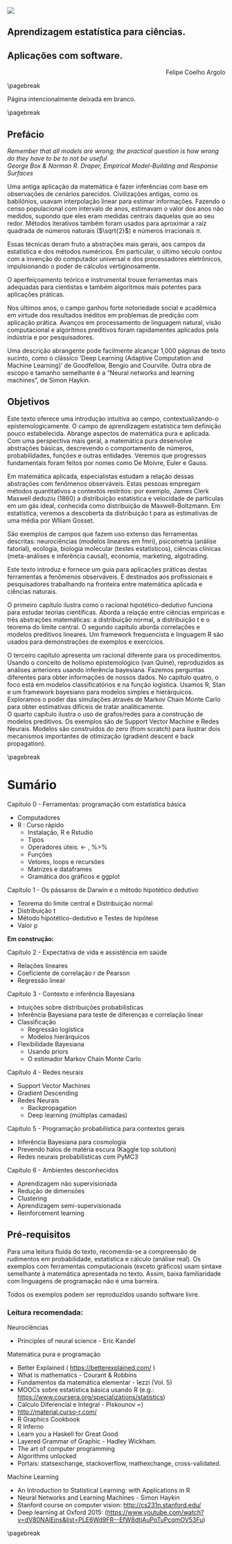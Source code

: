 ![](images/0-intro-cover.png)  

## Aprendizagem estatística para ciências.

## Aplicações com software.

<div style="text-align: right"> Felipe Coelho Argolo </div>

\pagebreak

Página intencionalmente deixada em branco.

\pagebreak

## Prefácio

*Remember that all models are wrong; the practical question is how wrong do they have to be to not be useful*  
*George Box & Norman R. Draper, Empirical Model-Building and Response Surfaces* 

Uma antiga aplicação da matemática é fazer inferências com base em observações de cenários parecidos. Civilizações antigas, como os babilônios, usavam interpolação linear para estimar informações. Fazendo o censo populacional com intervalo de anos, estimavam o valor dos anos não medidos, supondo que eles eram medidas centrais daquelas que ao seu redor. 
Métodos iterativos também foram usados para aproximar a raiz quadrada de números naturais ($\sqrt{2}$) e números irracionais $\pi$.  
  
Essas técnicas deram fruto a abstrações mais gerais, aos campos da estatística e dos métodos numéricos. Em particular, o último século contou com a invenção do computador universal e dos processadores eletrônicos, impulsionando o poder de cálculos vertiginosamente. 

O aperfeiçoamento teórico e instrumental trouxe ferramentas mais adequadas para cientistas e também algoritmos mais potentes para aplicações práticas.
   
Nos últimos anos, o campo ganhou forte notoriedade social e acadêmica em virtude dos resultados inéditos em problemas de predição com aplicação prática. Avanços em processamento de linguagem natural, visão computacional e algoritmos preditivos foram rapidamentes aplicados pela indústria e por pesquisadores.  

Uma descrição abrangente pode facilmente alcançar 1,000 páginas de texto sucinto, como o clássico ‘Deep Learning (Adaptive Computation and Machine Learning)’ de Goodfellow, Bengio and Courville. Outra obra de escopo e tamanho semelhante é a “Neural networks and learning machines”, de Simon Haykin.  

## Objetivos

Este texto oferece uma introdução intuitiva ao campo, contextualizando-o epistemologicamente. O campo de aprendizagem estatística tem definição pouco estabelecida. Abrange aspectos de matemática pura e aplicada. Com uma perspectiva mais geral, a matemática pura desenvolve abstrações básicas, descrevendo o comportamento de números, probabilidades, funções e outras entidades. Veremos que progressos fundamentais foram feitos por nomes como De Moivre, Euler e Gauss.   

Em matemática aplicada, especialistas estudam a relação dessas abstrações com fenômenos observáveis. Estas pessoas empregam métodos quantitativos a contextos restritos: por exemplo,  James Clerk Maxwell deduziu (1860) a distribuição estatística e velocidade de partículas em um gás ideal, conhecida como distribuição de Maxwell–Boltzmann. Em estatística, veremos a descoberta da distribuição t para as estimativas de uma média por Wlliam Gosset.  

São exemplos de campos que fazem uso extenso das ferramentas descritas: neurociências (modelos lineares em fmri), psicometria (análise fatorial), ecologia, biologia molecular (testes estatísticos), ciências clínicas (meta-análises e inferência causal), economia, marketing, algotrading.  

Este texto introduz e fornece um guia para aplicações práticas destas ferramentas a fenômenos observáveis. É destinados aos profissionais e pesquisadores trabalhando na fronteira entre matemática aplicada e ciências naturais.   

O primeiro capítulo ilustra como o racional hipotético-dedutivo funciona para estudar teorias científicas. Aborda a relação entre ciências empíricas e três abstrações matemáticas: a distribuição normal, a distribuição t e o teorema do limite central.  O segundo capítulo aborda correlações e modelos preditivos lineares. Um framework frequencista e linguagem R são usados para demonstrações de exemplos e exercícios.  

O terceiro capítulo apresenta um racional diferente para os procedimentos. Usando o conceito de holismo epistemológico (van Quine), reproduzidos as análises anteriores usando inferência bayesiana. Fazemos perguntas diferentes para obter informações de nossos dados. No capítulo quatro, o foco está em modelos classificatórios e na função logística. Usamos R, Stan e um framework bayesiano para modelos simples e hierárquicos. Exploramos o poder das simulações através de Markov Chain Monte Carlo para obter estimativas difíceis de tratar analiticamente.  
O quarto capítulo ilustra o uso de grafos/redes para a construção de modelos preditivos. Os exemplos são de Support Vector Machine e Redes Neurais. Modelos são construídos do zero (from scratch) para ilustrar dois mecanismos importantes de otimização (gradient descent e back propagation).  

\pagebreak

# Sumário

Capítulo 0 - Ferramentas: programação com estatística básica   

* Computadores
* R : Curso rápido
  * Instalação, R e Rstudio
  * Tipos
  * Operadores úteis: <- , %>%
  * Funções
  * Vetores, loops e recursões
  *  Matrizes e dataframes
  * Gramática dos gráficos e ggplot

Capítulo 1 - Os pássaros de Darwin e o método hipotético dedutivo  

* Teorema do limite central e Distribuição normal
* Distribuição t
* Método hipotético-dedutivo e Testes de hipótese
* Valor p

**Em construção:**  

Capítulo 2 - Expectativa de vida e assistência em saúde  

* Relações lineares
* Coeficiente de correlação r de Pearson
* Regressão linear


Capítulo 3 - Contexto e inferência Bayesiana  

* Intuições sobre distribuições probabilísticas
* Inferência Bayesiana para teste de diferenças e correlação linear
* Classificação
  * Regressão logística
  * Modelos hierárquicos
* Flexibilidade Bayesiana
  * Usando priors
  * O estimador Markov Chain Monte Carlo

Capítulo 4 - Redes neurais  

* Support Vector Machines
* Gradient Descending
* Redes Neurais
  * Backpropagation
  * Deep learning (múltiplas camadas)

Capítulo 5 - Programação probabilística para contextos gerais  

* Inferência Bayesiana para cosmologia
* Prevendo halos de matéria escura (Kaggle top solution)
* Redes neurais probabilísticas com PyMC3

Capítulo 6 - Ambientes desconhecidos  

* Aprendizagem não supervisionada
* Redução de dimensões 
* Clustering
* Aprendizagem semi-supervisionada
* Reinforcement learning


## Pré-requisitos

Para uma leitura fluida do texto, recomenda-se a compreensão de rudimentos em probabilidade, estatística e cálculo (análise real). Os exemplos com ferramentas computacionais (exceto gráficos) usam sintaxe semelhante à matemática apresentada no texto. Assim, baixa familiaridade com linguagens de programação não é uma barreira. 

Todos os exemplos podem ser reproduzidos usando software livre.

### Leitura recomendada:

Neurociências  

* Principles of neural science - Eric Kandel

Matemática pura e programação  

* Better Explained ( https://betterexplained.com/ )
* What is mathematics - Courant & Robbins
* Fundamentos da matemática elementar - Iezzi (Vol. 5)
* MOOCs sobre estatística básica usando R (e.g.: https://www.coursera.org/specializations/statistics)
* Cálculo Diferencial e Integral - Piskounov =)
* http://material.curso-r.com/
* R Graphics Cookbook
* R Inferno
* Learn you a Haskell for Great Good
* Layered Grammar of Graphic - Hadley Wickham.
* The art of computer programming
* Algorithms unlocked
* Portais: statsexchange, stackoverflow, mathexchange, cross-validated.
 
Machine Learning  

* An Introduction to Statistical Learning: with Applications in R
* Neural Networks and Learning Machines - Simon Haykin
* Stanford course on computer vision: http://cs231n.stanford.edu/
* Deep learning at Oxford 2015: (https://www.youtube.com/watch?v=dV80NAlEins&list=PLE6Wd9FR--EfW8dtjAuPoTuPcqmOV53Fu) 

\pagebreak